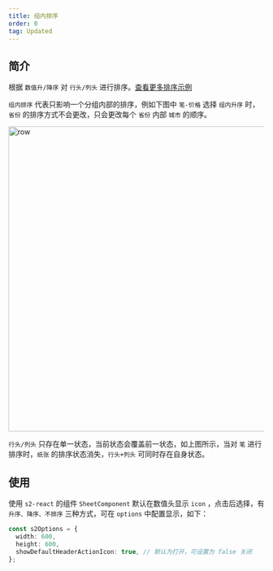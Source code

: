 ```yaml
---
title: 组内排序
order: 0
tag: Updated
---
```


## 简介

根据 `数值升/降序` 对 `行头/列头` 进行排序。[查看更多排序示例](https://s2.antv.antgroup.com/examples#category-sort)

`组内排序` 代表只影响一个分组内部的排序，例如下图中 `笔-价格` 选择 `组内升序` 时，`省份` 的排序方式不会更改，只会更改每个 `省份` 内部 `城市` 的顺序。

<img src="https://gw.alipayobjects.com/mdn/rms_56cbb2/afts/img/A*SszqS7EGaXkAAAAAAAAAAAAAARQnAQ" width = "600"  alt="row" />

`行头/列头` 只存在单一状态，当前状态会覆盖前一状态，如上图所示，当对 `笔` 进行排序时，`纸张` 的排序状态消失，`行头+列头` 可同时存在自身状态。

## 使用

使用 `s2-react` 的组件 `SheetComponent` 默认在数值头显示 `icon` ，点击后选择，有 `升序、降序、不排序` 三种方式，可在 `options` 中配置显示，如下：

```ts
const s2Options = {
  width: 600,
  height: 600,
  showDefaultHeaderActionIcon: true, // 默认为打开，可设置为 false 关闭
};
```
